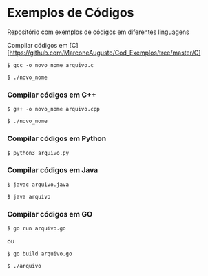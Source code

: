 # Exemplos de Códigos
Repositório com exemplos de códigos em diferentes linguagens

Compilar códigos em [C][https://github.com/MarconeAugusto/Cod_Exemplos/tree/master/C]

`$ gcc -o novo_nome arquivo.c`

`$ ./novo_nome`

### Compilar códigos em C++

`$ g++ -o novo_nome arquivo.cpp`

`$ ./novo_nome`


### Compilar códigos em Python

`$ python3 arquivo.py`


### Compilar códigos em Java

`$ javac arquivo.java`

`$ java arquivo`

### Compilar códigos em GO

`$ go run arquivo.go`	

ou

`$ go build arquivo.go`

`$ ./arquivo`
